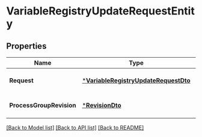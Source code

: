 # VariableRegistryUpdateRequestEntity

## Properties
Name | Type | Description | Notes
------------ | ------------- | ------------- | -------------
**Request** | [***VariableRegistryUpdateRequestDto**](VariableRegistryUpdateRequestDTO.md) |  | [optional] [default to null]
**ProcessGroupRevision** | [***RevisionDto**](RevisionDTO.md) |  | [optional] [default to null]

[[Back to Model list]](../README.md#documentation-for-models) [[Back to API list]](../README.md#documentation-for-api-endpoints) [[Back to README]](../README.md)

